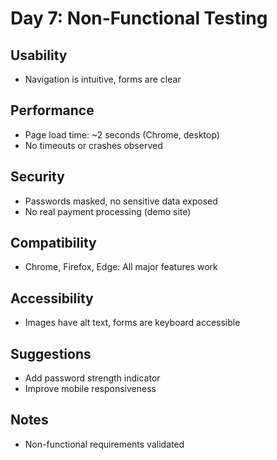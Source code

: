 # Day 7: Non-Functional Testing

## Usability
- Navigation is intuitive, forms are clear

## Performance
- Page load time: ~2 seconds (Chrome, desktop)
- No timeouts or crashes observed

## Security
- Passwords masked, no sensitive data exposed
- No real payment processing (demo site)

## Compatibility
- Chrome, Firefox, Edge: All major features work

## Accessibility
- Images have alt text, forms are keyboard accessible

## Suggestions
- Add password strength indicator
- Improve mobile responsiveness

## Notes
- Non-functional requirements validated
